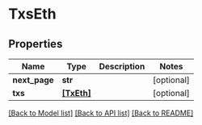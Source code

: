 # TxsEth


## Properties
Name | Type | Description | Notes
------------ | ------------- | ------------- | -------------
**next_page** | **str** |  | [optional] 
**txs** | [**[TxEth]**](TxEth.md) |  | [optional] 

[[Back to Model list]](../README.md#documentation-for-models) [[Back to API list]](../README.md#documentation-for-api-endpoints) [[Back to README]](../README.md)


